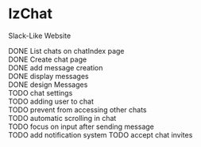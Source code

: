# IzChat
Slack-Like Website

DONE List chats on chatIndex page <br>
DONE Create chat page <br>
DONE add message creation <br>
DONE display messages <br>
DONE design Messages <br>
TODO chat settings <br>
TODO adding user to chat <br>
TODO prevent from accessing other chats <br>
TODO automatic scrolling in chat <br>
TODO focus on input after sending message <br>
TODO add notification system
TODO accept chat invites
